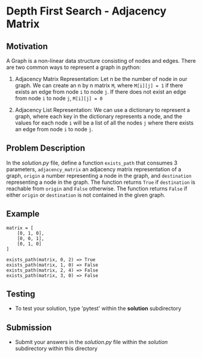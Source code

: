 # Depth First Search - Adjacency Matrix

## Motivation
A Graph is a non-linear data structure consisting of nodes and edges. 
There are two common ways to represent a graph in python:

1. Adjacency Matrix Representation:
    Let n be the number of node in our graph.
    We can create an n by n matrix `M`, where `M[i][j] = 1` if there exists an edge from node `i` to node `j`. If there does not exist an edge from node `i` to node `j`, `M[i][j] = 0`

2. Adjacency List Representation:
    We can use a dictionary to represent a graph, where each key in the dictionary represents a node, and the values for each node `i` will be a list of all the nodes `j` where there exists an edge from node `i` to node `j`.
    
## Problem Description
In the *solution.py* file, define a function `exists_path` that consumes 3 parameters, `adjacency_matrix` an adjacency
matrix representation of a graph, `origin` a number representing a node in the graph, and `destination` representing a
node in the graph. The function returns `True` if `destination` is reachable from `origin` and `False` otherwise. The function
returns `False` if either `origin` or `destination` is not contained in the given graph.

## Example
```
matrix = [
    [0, 1, 0],
    [0, 0, 1],
    [0, 1, 0]
]

exists_path(matrix, 0, 2) => True
exists_path(matrix, 1, 0) => False
exists_path(matrix, 2, 4) => False
exists_path(matrix, 3, 0) => False
```


## Testing
* To test your solution, type 'pytest' within the **solution** subdirectory

## Submission
* Submit your answers in the *solution.py* file within the *solution* subdirectory within this directory
